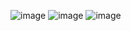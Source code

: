 ![image](https://github.com/user-attachments/assets/e223f232-de61-489d-94d0-0476103be390)
![image](https://github.com/user-attachments/assets/ae92ed7b-57cd-4af8-9b55-950ae544321b)
![image](https://github.com/user-attachments/assets/73dea15d-7b07-4a06-b295-4b9c2e87c94a)
